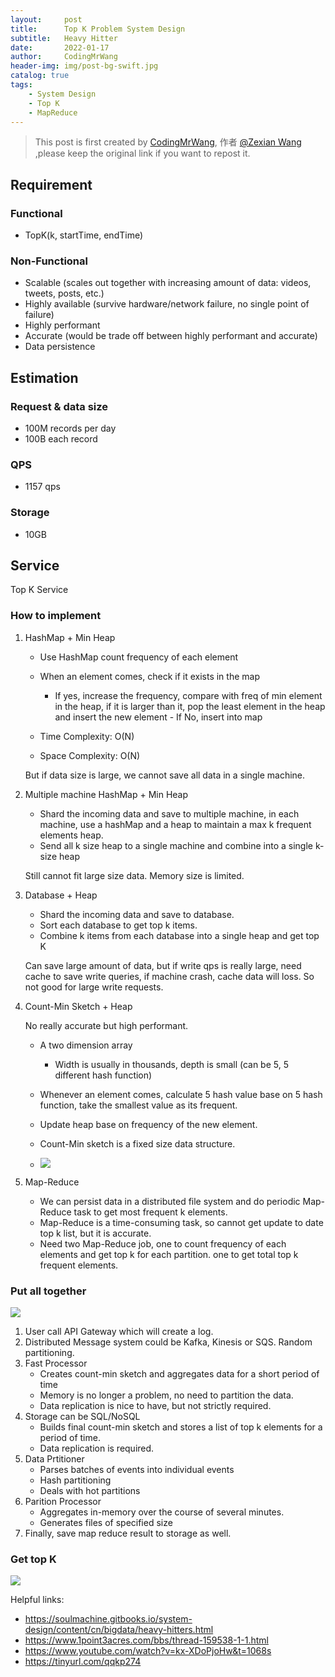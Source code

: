 ```yaml
---
layout:     post
title:      Top K Problem System Design
subtitle:   Heavy Hitter
date:       2022-01-17
author:     CodingMrWang
header-img: img/post-bg-swift.jpg
catalog: true
tags:
    - System Design
    - Top K
    - MapReduce
---
```



> This post is first created by [CodingMrWang](http://codingmrwang.github.io), 作者 [@Zexian Wang](http://github.com/codingmrwang) ,please keep the original link if you want to repost it.


## Requirement
### Functional
- TopK(k, startTime, endTime)

### Non-Functional
- Scalable (scales out together with increasing amount of data: videos, tweets, posts, etc.)
- Highly available (survive hardware/network failure, no single point of failure)
- Highly performant
- Accurate (would be trade off between highly performant and accurate)
- Data persistence

## Estimation
### Request & data size
- 100M records per day
- 100B each record

### QPS
- 1157 qps

### Storage
- 10GB

## Service

Top K Service

### How to implement
1. HashMap + Min Heap

	- Use HashMap count frequency of each element
	- When an element comes, check if it exists in the map
 		- If yes, increase the frequency, compare with freq of min element in the heap, if it is larger than it, pop the least element in the heap and insert the new element		- If No, insert into map

 	- Time Complexity: O(N) 
 	- Space Complexity: O(N)
 	
	But if data size is large, we cannot save all data in a single machine.
	
2. Multiple machine HashMap + Min Heap

	- Shard the incoming data and save to multiple machine, in each machine, use a hashMap and a heap to maintain a max k frequent elements heap.
	- Send all k size heap to a single machine and combine into a single k-size heap

	Still cannot fit large size data. Memory size is limited.
	
3. Database + Heap
	- Shard the incoming data and save to database.
	- Sort each database to get top k items.
	- Combine k items from each database into a single heap and get top K

   Can save large amount of data, but if write qps is really large, need cache to save write queries, if machine crash, cache data will loss. So not good for large write requests.
   
4. Count-Min Sketch + Heap
   
   No really accurate but high performant.
   
   - A two dimension array
   		- Width is usually in thousands, depth is small (can be 5, 5 different hash function)
   	- Whenever an element comes, calculate 5 hash value base on 5 hash function, take the smallest value as its frequent.
   	- Update heap base on frequency of the new element.
	- Count-Min sketch is a fixed size data structure.

   - ![](https://drive.google.com/uc?id=1iIn-QAwxzXMbuZ0ABeWZjjXqGVjd18WV)

5. Map-Reduce
	- We can persist data in a distributed file system and do periodic Map-Reduce task to get most frequent k elements.
   - Map-Reduce is a time-consuming task, so cannot get update to date top k list, but it is accurate.
   - Need two Map-Reduce job, one to count frequency of each elements and get top k for each partition. one to get total top k frequent elements.

### Put all together

![](https://drive.google.com/uc?id=1y_dqL_OtQYGGEEmdjKtDUXDX7wpRl4rX)

1. User call API Gateway which will create a log.
2. Distributed Message system could be Kafka, Kinesis or SQS. Random partitioning.
3. Fast Processor
	- Creates count-min sketch and aggregates data for a short period of time
	- Memory is no longer a problem, no need to partition the data.
 	- Data replication is nice to have, but not strictly required.
4. Storage can be SQL/NoSQL
   - Builds final count-min sketch and stores a list of top k elements for a period of time.
   - Data replication is required.
5. Data Prtitioner
	- Parses batches of events into individual events
	- Hash partitioning
	- Deals with hot partitions
6. Parition Processor
	- Aggregates in-memory over the course of several minutes.
	- Generates files of specified size
7. Finally, save map reduce result to storage as well.

### Get top K
![](https://drive.google.com/uc?id=159fxvM0k22Z6P3yJN9OkG1qYOM_O2dV1)


Helpful links:
- https://soulmachine.gitbooks.io/system-design/content/cn/bigdata/heavy-hitters.html
- https://www.1point3acres.com/bbs/thread-159538-1-1.html
- https://www.youtube.com/watch?v=kx-XDoPjoHw&t=1068s
- https://tinyurl.com/qqkp274
